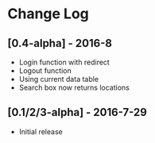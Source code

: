 # Change Log

## [0.4-alpha] - 2016-8
- Login function with redirect
- Logout function
- Using current data table
- Search box now returns locations

## [0.1/2/3-alpha] - 2016-7-29
- Initial release